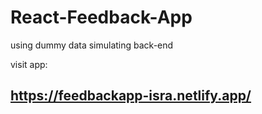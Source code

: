 # React-Feedback-App
using dummy data simulating back-end

visit app:
## https://feedbackapp-isra.netlify.app/
